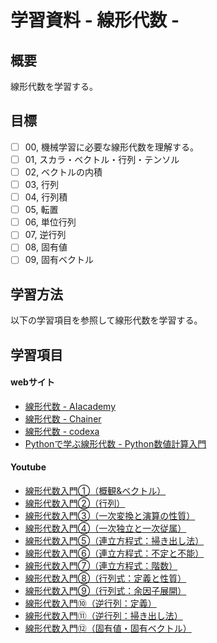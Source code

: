 # 学習資料 - 線形代数 - 
## 概要
線形代数を学習する。

## 目標
- [ ] 00, 機械学習に必要な線形代数を理解する。
- [ ] 01, スカラ・ベクトル・行列・テンソル
- [ ] 02, ベクトルの内積
- [ ] 03, 行列
- [ ] 04, 行列積
- [ ] 05, 転置
- [ ] 06, 単位行列
- [ ] 07, 逆行列
- [ ] 08, 固有値
- [ ] 09, 固有ベクトル

## 学習方法
以下の学習項目を参照して線形代数を学習する。

## 学習項目
#### webサイト
- [線形代数 - AIacademy](https://aiacademy.jp/texts/show/?id=184&context=subject-mathematics)
- [線形代数 - Chainer](https://tutorials.chainer.org/ja/05_Basics_of_Linear_Algebra.html)
- [線形代数 - codexa](https://student.codexa.net/users/cart/linear-bas)
- [Pythonで学ぶ線形代数 - Python数値計算入門](https://python.atelierkobato.com/linear/)

#### Youtube
- [線形代数入門①（概観&ベクトル）](https://www.youtube.com/watch?v=svm8hlhF8PA)
- [線形代数入門②（行列）](https://www.youtube.com/watch?v=ltFl0FpLTzQ)
- [線形代数入門③（一次変換と演算の性質）](https://www.youtube.com/watch?v=X2Xy2wnQbXc)
- [線形代数入門④（一次独立と一次従属）](https://www.youtube.com/watch?v=6lKtkf3SNyE)
- [線形代数入門⑤（連立方程式：掃き出し法）](https://www.youtube.com/watch?v=Da73Ra7gWKU)
- [線形代数入門⑥（連立方程式：不定と不能）](https://www.youtube.com/watch?v=SrGvI85h6Mk)
- [線形代数入門⑦（連立方程式：階数）](https://www.youtube.com/watch?v=J_WpopdTjVU)
- [線形代数入門⑧（行列式：定義と性質）](https://www.youtube.com/watch?v=_TGC3rnWxDc)
- [線形代数入門⑨（行列式：余因子展開）](https://www.youtube.com/watch?v=VwZ0EtT_UiI)
- [線形代数入門⑩（逆行列：定義）](https://www.youtube.com/watch?v=FbAKS6OY0k0)
- [線形代数入門⑪（逆行列：掃き出し法）](https://www.youtube.com/watch?v=K9yZYDUHEVQ)
- [線形代数入門⑫（固有値・固有ベクトル）](https://www.youtube.com/watch?v=_TgBFx0jwRQ)
